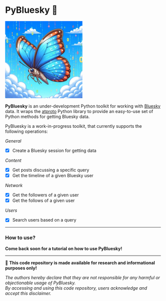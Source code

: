 # PyBluesky 🦋

<img src="pybluesky_logo.jpeg" alt="PyBluesky" width="250"/>


**PyBluesky** is an under-development Python toolkit for working with [Bluesky](https://bsky.social/about) data.
It wraps the [atproto](https://atproto.blue/) Python library to provide an easy-to-use set of Python methods for getting Bluesky data.

PyBluesky is a work-in-progress toolkit, that currently supports the following operations:

*General*
- [X] Create a Bluesky session for getting data

*Content*
- [X] Get posts discussing a specific query
- [X] Get the timeline of a given Bluesky user

*Network*
- [x]   Get the followers of a given user
- [X]   Get the follows of a given user

*Users*
- [X]  Search users based on a query

---

### How to use?

**Come back soon for a tutorial on how to use PyBluesky!**

---

🚨 **This code repository is made available for research and informational purposes only!**

*The authors hereby declare that they are not responsible for any harmful or objectionable usage of PyBluesky. \
By accessing and using this code repository, users acknowledge and accept this disclaimer.*






